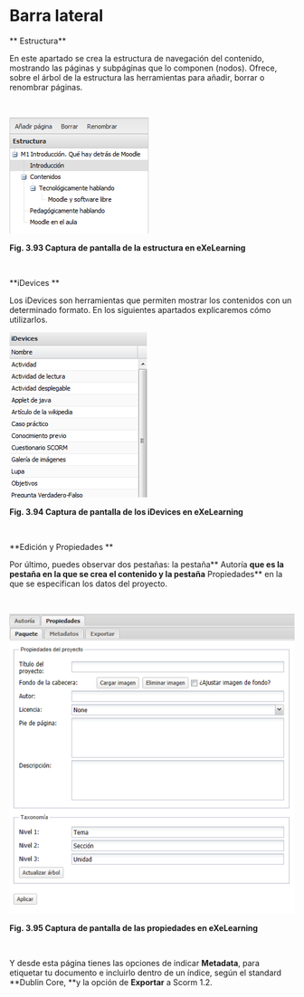 
# Barra lateral

** Estructura**

En este apartado se crea la estructura de navegación del contenido, mostrando las páginas y subpáginas que lo componen (nodos). Ofrece, sobre el árbol de la estructura las herramientas para añadir, borrar o renombrar páginas.

 


![](img/Estructura_exe.png)

**Fig. 3.93 Captura de pantalla de la estructura en eXeLearning**

 

**iDevices **

Los iDevices son herramientas que permiten mostrar los contenidos con un determinado formato. En los siguientes apartados explicaremos cómo utilizarlos.


![](img/idevices_exe.png)

**Fig. 3.94 Captura de pantalla de los iDevices en eXeLearning**

 

**Edición y Propiedades **

Por último, puedes observar dos pestañas: la pestaña** Autoría **que es la pestaña en la que se crea el contenido y la pestaña** Propiedades** en la que se especifican los datos del proyecto.

 


![](img/propiedades_exe.png)

**Fig. 3.95 Captura de pantalla de las propiedades en eXeLearning**

 

Y desde esta página tienes las opciones de indicar **Metadata**, para etiquetar tu documento e incluirlo dentro de un índice, según el standard **Dublin Core, **y la opción de **Exportar** a Scorm 1.2.

 

